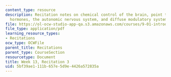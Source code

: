 ```yaml
---
content_type: resource
description: Recitation notes on chemical control of the brain, point to point systems,
  hormones, the autonomic nervous system, and diffuse modulatory systems.
file: https://ol-ocw-studio-app-qa.s3.amazonaws.com/courses/9-01-introduction-to-neuroscience-fall-2007/5bf39ae1111b657e5d9e4426a572835a_wk13_hand112807.pdf
file_type: application/pdf
learning_resource_types:
- Recitations
ocw_type: OCWFile
parent_title: Recitations
parent_type: CourseSection
resourcetype: Document
title: Week 13, Recitation 3
uid: 5bf39ae1-111b-657e-5d9e-4426a572835a
---
```

